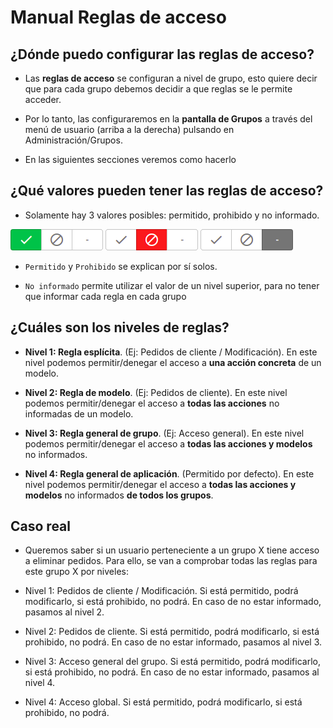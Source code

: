 # Manual Reglas de acceso

## ¿Dónde puedo configurar las reglas de acceso?

  * Las **reglas de acceso** se configuran a nivel de grupo, esto quiere decir que para cada grupo debemos decidir a que reglas se le permite acceder.

  * Por lo tanto, las configuraremos en la **pantalla de Grupos** a través del menú de usuario (arriba a la derecha) pulsando en Administración/Grupos.

  * En las siguientes secciones veremos como hacerlo

## ¿Qué valores pueden tener las reglas de acceso?

  * Solamente hay 3 valores posibles: permitido, prohibido y no informado.

  ![Permitido](./img/permiso-true.png)
  ![Prohibido](./img/permiso-false.png)
  ![No informado](./img/permiso-noinf.png)

  * `Permitido` y `Prohibido` se explican por sí solos.

  * `No informado` permite utilizar el valor de un nivel superior, para no tener que informar cada regla en cada grupo

## ¿Cuáles son los niveles de reglas?

  * **Nivel 1: Regla esplícita**. (Ej: Pedidos de cliente / Modificación). En este nivel podemos permitir/denegar el acceso a **una acción concreta** de un modelo.

  * **Nivel 2: Regla de modelo**. (Ej: Pedidos de cliente). En este nivel podemos permitir/denegar el acceso a **todas las acciones** no informadas de un modelo.

  * **Nivel 3: Regla general de grupo**. (Ej: Acceso general). En este nivel podemos permitir/denegar el acceso a **todas las acciones y modelos** no informados.

  * **Nivel 4: Regla general de aplicación**. (Permitido por defecto). En este nivel podemos permitir/denegar el acceso a **todas las acciones y modelos** no informados **de todos los grupos**.

## Caso real

  * Queremos saber si un usuario perteneciente a un grupo X tiene acceso a eliminar pedidos. Para ello, se van a comprobar todas las reglas para este grupo X por niveles:

  * Nivel 1: Pedidos de cliente / Modificación. Si está permitido, podrá modificarlo, si está prohibido, no podrá. En caso de no estar informado, pasamos al nivel 2.

  * Nivel 2: Pedidos de cliente. Si está permitido, podrá modificarlo, si está prohibido, no podrá. En caso de no estar informado, pasamos al nivel 3.

  * Nivel 3: Acceso general del grupo. Si está permitido, podrá modificarlo, si está prohibido, no podrá. En caso de no estar informado, pasamos al nivel 4.

  * Nivel 4: Acceso global. Si está permitido, podrá modificarlo, si está prohibido, no podrá.